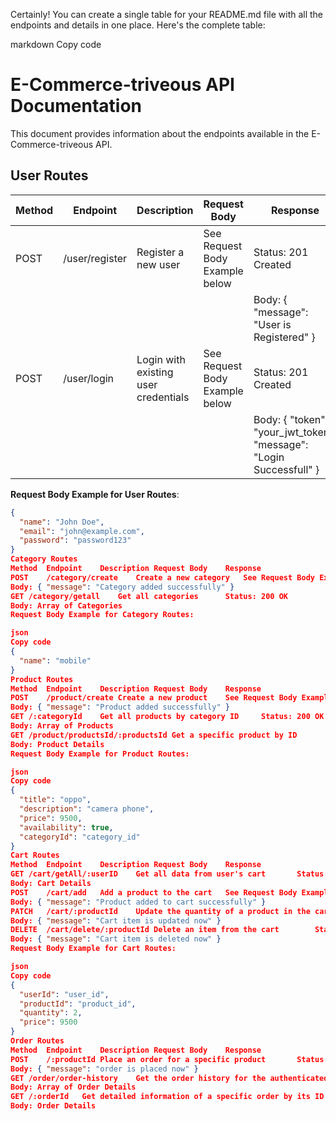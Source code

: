 
Certainly! You can create a single table for your README.md file with all the endpoints and details in one place. Here's the complete table:

markdown
Copy code
# E-Commerce-triveous API Documentation

This document provides information about the endpoints available in the E-Commerce-triveous API.

## User Routes

| Method | Endpoint           | Description                    | Request Body                            | Response                |
| ------ | ------------------ | ------------------------------ | --------------------------------------- | ----------------------- |
| POST   | /user/register     | Register a new user            | See Request Body Example below          | Status: 201 Created     |
|        |                    |                                |                                       | Body: { "message": "User is Registered" } |
| POST   | /user/login        | Login with existing user credentials | See Request Body Example below     | Status: 201 Created     |
|        |                    |                                |                                       | Body: { "token": "your_jwt_token", "message": "Login Successfull" } |

**Request Body Example for User Routes**:

```json
{
  "name": "John Doe",
  "email": "john@example.com",
  "password": "password123"
}
Category Routes
Method	Endpoint	Description	Request Body	Response
POST	/category/create	Create a new category	See Request Body Example below	Status: 201 Created
Body: { "message": "Category added successfully" }
GET	/category/getall	Get all categories		Status: 200 OK
Body: Array of Categories
Request Body Example for Category Routes:

json
Copy code
{
  "name": "mobile"
}
Product Routes
Method	Endpoint	Description	Request Body	Response
POST	/product/create	Create a new product	See Request Body Example below	Status: 201 Created
Body: { "message": "Product added successfully" }
GET	/:categoryId	Get all products by category ID		Status: 200 OK
Body: Array of Products
GET	/product/productsId/:productsId	Get a specific product by ID		Status: 200 OK
Body: Product Details
Request Body Example for Product Routes:

json
Copy code
{
  "title": "oppo",
  "description": "camera phone",
  "price": 9500,
  "availability": true,
  "categoryId": "category_id"
}
Cart Routes
Method	Endpoint	Description	Request Body	Response
GET	/cart/getAll/:userID	Get all data from user's cart		Status: 200 OK
Body: Cart Details
POST	/cart/add	Add a product to the cart	See Request Body Example below	Status: 200 OK
Body: { "message": "Product added to cart successfully" }
PATCH	/cart/:productId	Update the quantity of a product in the cart	See Request Body Example below	Status: 200 OK
Body: { "message": "Cart item is updated now" }
DELETE	/cart/delete/:productId	Delete an item from the cart		Status: 200 OK
Body: { "message": "Cart item is deleted now" }
Request Body Example for Cart Routes:

json
Copy code
{
  "userId": "user_id",
  "productId": "product_id",
  "quantity": 2,
  "price": 9500
}
Order Routes
Method	Endpoint	Description	Request Body	Response
POST	/:productId	Place an order for a specific product		Status: 201 Created
Body: { "message": "order is placed now" }
GET	/order/order-history	Get the order history for the authenticated user		Status: 200 OK
Body: Array of Order Details
GET	/:orderId	Get detailed information of a specific order by its ID		Status: 200 OK
Body: Order Details